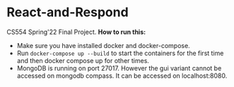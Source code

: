 # React-and-Respond

CS554 Spring'22 Final Project.
**How to run this:**

- Make sure you have installed docker and docker-compose.
- Run `docker-compose up --build` to start the containers for the first time and then docker compose up for other times.
- MongoDB is running on port 27017. However the gui variant cannot be accessed on mongodb compass. It can be accessed on localhost:8080.

